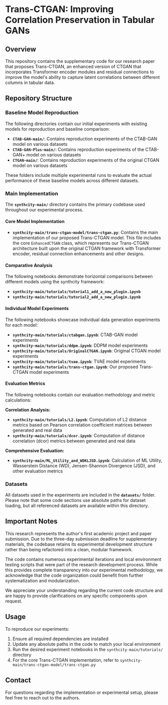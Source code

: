 # Trans-CTGAN: Improving Correlation Preservation in Tabular GANs

## Overview

This repository contains the supplementary code for our research paper that proposes Trans-CTGAN, an enhanced version of CTGAN that incorporates Transformer encoder modules and residual connections to improve the model's ability to capture latent correlations between different columns in tabular data.

## Repository Structure

### Baseline Model Reproduction

The following directories contain our initial experiments with existing models for reproduction and baseline comparison:

- **`CTAB-GAN-main/`**: Contains reproduction experiments of the CTAB-GAN model on various datasets
- **`CTAB-GAN-Plus-main/`**: Contains reproduction experiments of the CTAB-GAN+ model on various datasets  
- **`CTGAN-main/`**: Contains reproduction experiments of the original CTGAN model on various datasets

These folders include multiple experimental runs to evaluate the actual performance of these baseline models across different datasets.

### Main Implementation

The **`synthcity-main/`** directory contains the primary codebase used throughout our experimental process.

#### Core Model Implementation

- **`synthcity-main/trans-ctgan-model/trans-ctgan.py`**: Contains the main implementation of our proposed Trans-CTGAN model. This file includes the core `EnhancedCTGAN` class, which represents our Trans-CTGAN architecture built upon the original CTGAN framework with Transformer encoder, residual connection enhancements and other designs.

#### Comparative Analysis

The following notebooks demonstrate horizontal comparisons between different models using the synthcity framework:

- **`synthcity-main/tutorials/tutorial1_add_a_new_plugin.ipynb`**
- **`synthcity-main/tutorials/tutorial2_add_a_new_plugin.ipynb`**

#### Individual Model Experiments

The following notebooks showcase individual data generation experiments for each model:

- **`synthcity-main/tutorials/ctabgan.ipynb`**: CTAB-GAN model experiments
- **`synthcity-main/tutorials/ddpm.ipynb`**: DDPM model experiments
- **`synthcity-main/tutorials/OriginalCTGAN.ipynb`**: Original CTGAN model experiments
- **`synthcity-main/tutorials/tvae.ipynb`**: TVAE model experiments
- **`synthcity-main/tutorials/trans-ctgan.ipynb`**: Our proposed Trans-CTGAN model experiments

#### Evaluation Metrics

The following notebooks contain our evaluation methodology and metric calculations:

**Correlation Analysis:**

- **`synthcity-main/tutorials/L2.ipynb`**: Computation of L2 distance metrics based on Pearson correlation coefficient matrices between generated and real data
- **`synthcity-main/tutorials/dcor.ipynb`**: Computation of distance correlation (dcor) metrics between generated and real data

**Comprehensive Evaluation:**

- **`synthcity-main/ML_Utility_and_WDKLJSD.ipynb`**: Calculation of ML Utility, Wasserstein Distance (WD), Jensen-Shannon Divergence (JSD), and other evaluation metrics

### Datasets

All datasets used in the experiments are included in the **`datasets/`** folder. Please note that some code sections use absolute paths for dataset loading, but all referenced datasets are available within this directory.

## Important Notes

This research represents the author's first academic project and paper submission. Due to the three-day submission deadline for supplementary materials, the codebase retains its experimental development structure rather than being refactored into a clean, modular framework. 

The code contains numerous experimental iterations and local environment testing scripts that were part of the research development process. While this provides complete transparency into our experimental methodology, we acknowledge that the code organization could benefit from further systematization and modularization.

We appreciate your understanding regarding the current code structure and are happy to provide clarifications on any specific components upon request.

## Usage

To reproduce our experiments:

1. Ensure all required dependencies are installed
2. Update any absolute paths in the code to match your local environment
3. Run the desired experiment notebooks in the `synthcity-main/tutorials/` directory
4. For the core Trans-CTGAN implementation, refer to `synthcity-main/trans-ctgan-model/trans-ctgan.py`

## Contact

For questions regarding the implementation or experimental setup, please feel free to reach out to the authors.
